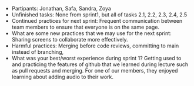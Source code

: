 
- Partipants: Jonathan, Safa, Sandra, Zoya
- Unfinished tasks: None from sprint1, but all of tasks 2.1, 2.2, 2.3, 2.4, 2.5
- Continued practices for next sprint: Frequent communication between team members to ensure that everyone is on the same page.
- What are some new practices that we may use for the next sprint: Sharing screens to collaborate more effectively.
- Harmful practices: Merging before code reviews, committing to main instead of branching, 
- What was your best/worst experience during sprint 1? Getting used to and practicing the features of github that we learned during lecture such as pull requests and merging. For one of our members, they enjoyed learning about adding audio to their work.
